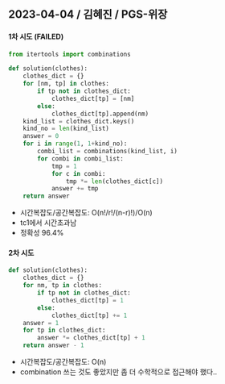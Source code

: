 ## 2023-04-04 / 김혜진 / PGS-위장

#### 1차 시도 (FAILED)

```python
from itertools import combinations

def solution(clothes):
    clothes_dict = {}
    for [nm, tp] in clothes:
        if tp not in clothes_dict:
            clothes_dict[tp] = [nm]
        else:
            clothes_dict[tp].append(nm)
    kind_list = clothes_dict.keys()
    kind_no = len(kind_list)
    answer = 0
    for i in range(1, 1+kind_no):
        combi_list = combinations(kind_list, i)
        for combi in combi_list:
            tmp = 1
            for c in combi:
                tmp *= len(clothes_dict[c])
            answer += tmp
    return answer
```

- 시간복잡도/공간복잡도: O(n!/r!/(n-r)!)/O(n)
- tc1에서 시간초과남
- 정확성 96.4%

#### 2차 시도

```python
def solution(clothes):
    clothes_dict = {}
    for nm, tp in clothes:
        if tp not in clothes_dict:
            clothes_dict[tp] = 1
        else:
            clothes_dict[tp] += 1
    answer = 1
    for tp in clothes_dict:
        answer *= clothes_dict[tp] + 1
    return answer - 1
```

- 시간복잡도/공간복잡도: O(n)
- combination 쓰는 것도 좋았지만 좀 더 수학적으로 접근해야 했다..
